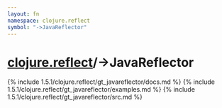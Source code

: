 ```yaml
---
layout: fn
namespace: clojure.reflect
symbol: "->JavaReflector"
---
```


# [clojure.reflect](../)/->JavaReflector

{% include 1.5.1/clojure.reflect/gt_javareflector/docs.md %}
{% include 1.5.1/clojure.reflect/gt_javareflector/examples.md %}
{% include 1.5.1/clojure.reflect/gt_javareflector/src.md %}

